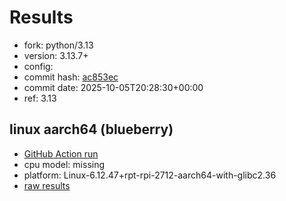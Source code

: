 # Results

- fork: python/3.13
- version: 3.13.7+
- config: 
- commit hash: [ac853ec](https://github.com/python/cpython/commit/ac853ec)
- commit date: 2025-10-05T20:28:30+00:00
- ref: 3.13

## linux aarch64 (blueberry)

- [GitHub Action run](https://github.com/savannahostrowski/pyperf_bench/actions/runs/18263994630)
- cpu model: missing
- platform: Linux-6.12.47+rpt-rpi-2712-aarch64-with-glibc2.36
- [raw results](bm-20251005-blueberry-aarch64-python-3.13-3.13.7%2B-ac853ec.json)

